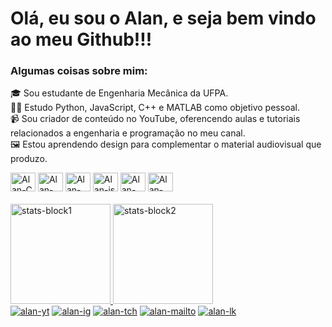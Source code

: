 <!DOCTYPE html>
<html lang="br">
<head>
    <meta charset="UTF-8">
</head>
<body>
<h1>Olá, eu sou o Alan, e seja bem vindo ao meu Github!!! </h1>
<h3> Algumas coisas sobre mim: </h3>
<p>
    🎓 Sou estudante de Engenharia Mecânica da UFPA. <br>
    👨‍💻 Estudo Python, JavaScript, C++ e MATLAB como objetivo pessoal. <br>
    📹 Sou criador de conteúdo no YouTube, oferencendo aulas e tutoriais relacionados a engenharia e programação no meu canal. <br>
    🖼️ Estou aprendendo design para complementar o material audiovisual que produzo. <br>
</p>

<div style="display: inline-block">
    <img alt="Alan-C" height="30" width="40" src="https://cdn.jsdelivr.net/gh/devicons/devicon/icons/c/c-original.svg" />
    <img alt="Alan-py" height="30" width="40" src="https://cdn.jsdelivr.net/gh/devicons/devicon/icons/python/python-original.svg" />
    <img alt="Alan-matlab" height="30" width="40" src="https://cdn.jsdelivr.net/gh/devicons/devicon/icons/matlab/matlab-original.svg" />
    <img alt="Alan-js" height="30" width="40" src="https://cdn.jsdelivr.net/gh/devicons/devicon/icons/javascript/javascript-original.svg" />
    <img alt="Alan-html" height="30" width="40" src="https://cdn.jsdelivr.net/gh/devicons/devicon/icons/html5/html5-original.svg" />
    <img alt="Alan-CSS" height="30" width="40" src="https://cdn.jsdelivr.net/gh/devicons/devicon/icons/css3/css3-original.svg" />
</div> <br>


<div style="display: inline"> <br>
    <a href="https://github.com/Ahmiranda">
        <img alt="stats-block1" height="160em"   src="https://github-readme-stats.vercel.app/api?username=Ahmiranda&show_icons=true&theme=algolia&include_all_commits=true&count_private=true&layout=compact"/>
        <img alt="stats-block2" height="160em"   src="https://github-readme-stats.vercel.app/api/top-langs/?username=Ahmiranda&layout=compact&langs_count=16&theme=algolia"/> <br>


</div>


<div>
    <a href="https://www.youtube.com/engenhado" target="_blank"><img alt="alan-yt" src="https://img.shields.io/badge/YouTube-FF0000?style=for-the-badge&logo=youtube&logoColor=white" target="_blank"></a>
    <a href="https://instagram.com/engenhado.ig" target="_blank"><img alt="alan-ig" src="https://img.shields.io/badge/-Instagram-%23E4405F?style=for-the-badge&logo=instagram&logoColor=white" target="_blank"></a>
    <a href="https://www.twitch.tv/engenhado" target="_blank"><img alt="alan-tch" src="https://img.shields.io/badge/Twitch-9146FF?style=for-the-badge&logo=twitch&logoColor=white" target="_blank"></a>
    <a href = "mailto:engenhadocanal@gmail.com"><img alt="alan-mailto" src="https://img.shields.io/badge/-Gmail-%23333?style=for-the-badge&logo=gmail&logoColor=white" target="_blank"></a>
    <a href="https://www.linkedin.com/in/ahpmiranda/" target="_blank"><img alt="alan-lk" src="https://img.shields.io/badge/-LinkedIn-%230077B5?style=for-the-badge&logo=linkedin&logoColor=white" target="_blank"></a>

</div>
</body>
</html>
